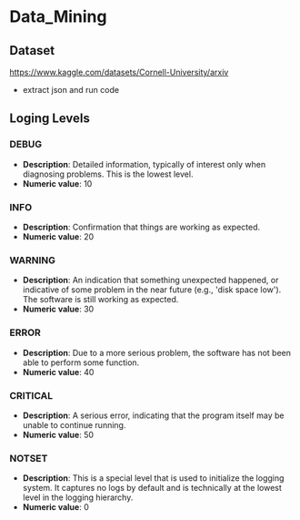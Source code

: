 # Data_Mining

## Dataset
https://www.kaggle.com/datasets/Cornell-University/arxiv
- extract json and run code

## Loging Levels

### DEBUG
- **Description**: Detailed information, typically of interest only when diagnosing problems. This is the lowest level.
- **Numeric value**: 10

### INFO
- **Description**: Confirmation that things are working as expected.
- **Numeric value**: 20

### WARNING
- **Description**: An indication that something unexpected happened, or indicative of some problem in the near future (e.g., 'disk space low'). The software is still working as expected.
- **Numeric value**: 30

### ERROR
- **Description**: Due to a more serious problem, the software has not been able to perform some function.
- **Numeric value**: 40

### CRITICAL
- **Description**: A serious error, indicating that the program itself may be unable to continue running.
- **Numeric value**: 50

### NOTSET
- **Description**: This is a special level that is used to initialize the logging system. It captures no logs by default and is technically at the lowest level in the logging hierarchy.
- **Numeric value**: 0
